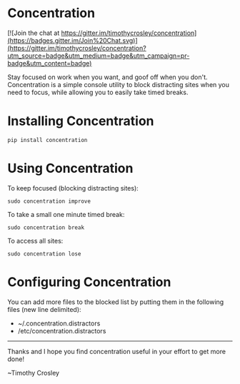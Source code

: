 Concentration
============================
[![Join the chat at https://gitter.im/timothycrosley/concentration](https://badges.gitter.im/Join%20Chat.svg)](https://gitter.im/timothycrosley/concentration?utm_source=badge&utm_medium=badge&utm_campaign=pr-badge&utm_content=badge)

Stay focused on work when you want, and goof off when you don't. Concentration is a simple
console utility to block distracting sites when you need to focus, while allowing you to easily
take timed breaks.


Installing Concentration
============================

    pip install concentration


Using Concentration
============================

To keep focused (blocking distracting sites):

    sudo concentration improve

To take a small one minute timed break:

    sudo concentration break

To access all sites:

    sudo concentration lose


Configuring Concentration
============================

You can add more files to the blocked list by putting them in the following files (new line delimited):
- ~/.concentration.distractors
- /etc/concentration.distractors


--------------------------------------------

Thanks and I hope you find concentration useful in your effort to get more done!

~Timothy Crosley
